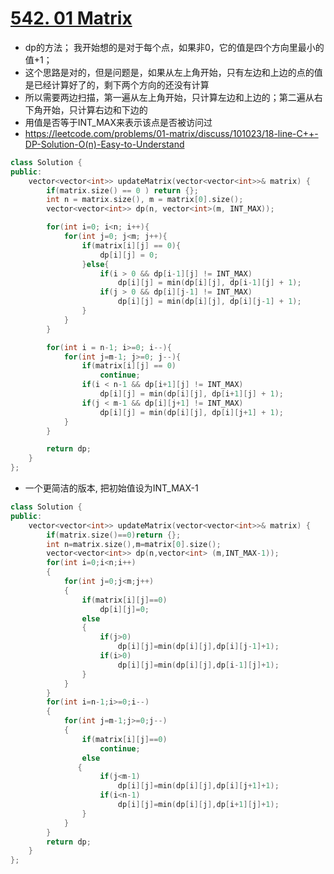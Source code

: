 # [542. 01 Matrix](https://leetcode.com/problems/01-matrix/description/)
* dp的方法； 我开始想的是对于每个点，如果非0，它的值是四个方向里最小的值+1；
* 这个思路是对的，但是问题是，如果从左上角开始，只有左边和上边的点的值是已经计算好了的，剩下两个方向的还没有计算
* 所以需要两边扫描，第一遍从左上角开始，只计算左边和上边的；第二遍从右下角开始，只计算右边和下边的
* 用值是否等于INT_MAX来表示该点是否被访问过
* https://leetcode.com/problems/01-matrix/discuss/101023/18-line-C++-DP-Solution-O(n)-Easy-to-Understand

```c++
class Solution {
public:
    vector<vector<int>> updateMatrix(vector<vector<int>>& matrix) {
        if(matrix.size() == 0 ) return {};
        int n = matrix.size(), m = matrix[0].size();
        vector<vector<int>> dp(n, vector<int>(m, INT_MAX));

        for(int i=0; i<n; i++){
        	for(int j=0; j<m; j++){
        		if(matrix[i][j] == 0){
        			dp[i][j] = 0;
        		}else{
        			if(i > 0 && dp[i-1][j] != INT_MAX)
        				dp[i][j] = min(dp[i][j], dp[i-1][j] + 1);
        			if(j > 0 && dp[i][j-1] != INT_MAX)
        				dp[i][j] = min(dp[i][j], dp[i][j-1] + 1);
        		}        		
        	}
        }

        for(int i = n-1; i>=0; i--){
        	for(int j=m-1; j>=0; j--){
                if(matrix[i][j] == 0)
                    continue;
        		if(i < n-1 && dp[i+1][j] != INT_MAX)
        			dp[i][j] = min(dp[i][j], dp[i+1][j] + 1);
        		if(j < m-1 && dp[i][j+1] != INT_MAX)
        			dp[i][j] = min(dp[i][j], dp[i][j+1] + 1);
        	}
        }

        return dp;
    }
};

```

* 一个更简洁的版本, 把初始值设为INT_MAX-1

```c++
class Solution {
public:
    vector<vector<int>> updateMatrix(vector<vector<int>>& matrix) {
        if(matrix.size()==0)return {};
        int n=matrix.size(),m=matrix[0].size();
        vector<vector<int>> dp(n,vector<int> (m,INT_MAX-1));
        for(int i=0;i<n;i++)
        {
            for(int j=0;j<m;j++)
            {
                if(matrix[i][j]==0)
                    dp[i][j]=0;
                else
                {
                    if(j>0)
                        dp[i][j]=min(dp[i][j],dp[i][j-1]+1);
                    if(i>0)
                        dp[i][j]=min(dp[i][j],dp[i-1][j]+1);
                }
            }
        }
        for(int i=n-1;i>=0;i--)
        {
            for(int j=m-1;j>=0;j--)
            {
                if(matrix[i][j]==0)
                    continue;
                else
               {
                    if(j<m-1)
                        dp[i][j]=min(dp[i][j],dp[i][j+1]+1);
                    if(i<n-1)
                        dp[i][j]=min(dp[i][j],dp[i+1][j]+1);
                }
            }
        }
        return dp;
    }
};

```
